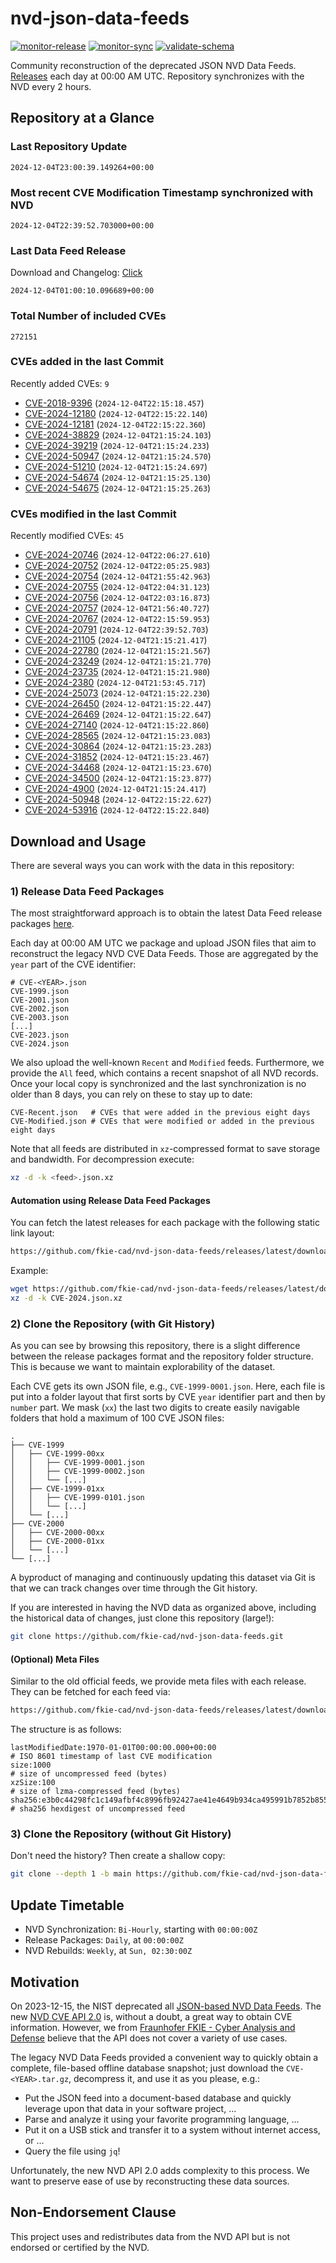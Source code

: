 # nvd-json-data-feeds

[![monitor-release](https://github.com/fkie-cad/nvd-json-data-feeds/actions/workflows/monitor_release.yml/badge.svg)](https://github.com/fkie-cad/nvd-json-data-feeds/actions/workflows/monitor_release.yml)
[![monitor-sync](https://github.com/fkie-cad/nvd-json-data-feeds/actions/workflows/monitor_sync.yml/badge.svg)](https://github.com/fkie-cad/nvd-json-data-feeds/actions/workflows/monitor_sync.yml)
[![validate-schema](https://github.com/fkie-cad/nvd-json-data-feeds/actions/workflows/validate_schema.yml/badge.svg)](https://github.com/fkie-cad/nvd-json-data-feeds/actions/workflows/validate_schema.yml)

Community reconstruction of the deprecated JSON NVD Data Feeds.
[Releases](https://github.com/fkie-cad/nvd-json-data-feeds/releases/latest) each day at 00:00 AM UTC.
Repository synchronizes with the NVD every 2 hours.

## Repository at a Glance

### Last Repository Update

```plain
2024-12-04T23:00:39.149264+00:00
```

### Most recent CVE Modification Timestamp synchronized with NVD

```plain
2024-12-04T22:39:52.703000+00:00
```

### Last Data Feed Release

Download and Changelog: [Click](https://github.com/fkie-cad/nvd-json-data-feeds/releases/latest)

```plain
2024-12-04T01:00:10.096689+00:00
```

### Total Number of included CVEs

```plain
272151
```

### CVEs added in the last Commit

Recently added CVEs: `9`

- [CVE-2018-9396](CVE-2018/CVE-2018-93xx/CVE-2018-9396.json) (`2024-12-04T22:15:18.457`)
- [CVE-2024-12180](CVE-2024/CVE-2024-121xx/CVE-2024-12180.json) (`2024-12-04T22:15:22.140`)
- [CVE-2024-12181](CVE-2024/CVE-2024-121xx/CVE-2024-12181.json) (`2024-12-04T22:15:22.360`)
- [CVE-2024-38829](CVE-2024/CVE-2024-388xx/CVE-2024-38829.json) (`2024-12-04T21:15:24.103`)
- [CVE-2024-39219](CVE-2024/CVE-2024-392xx/CVE-2024-39219.json) (`2024-12-04T21:15:24.233`)
- [CVE-2024-50947](CVE-2024/CVE-2024-509xx/CVE-2024-50947.json) (`2024-12-04T21:15:24.570`)
- [CVE-2024-51210](CVE-2024/CVE-2024-512xx/CVE-2024-51210.json) (`2024-12-04T21:15:24.697`)
- [CVE-2024-54674](CVE-2024/CVE-2024-546xx/CVE-2024-54674.json) (`2024-12-04T21:15:25.130`)
- [CVE-2024-54675](CVE-2024/CVE-2024-546xx/CVE-2024-54675.json) (`2024-12-04T21:15:25.263`)


### CVEs modified in the last Commit

Recently modified CVEs: `45`

- [CVE-2024-20746](CVE-2024/CVE-2024-207xx/CVE-2024-20746.json) (`2024-12-04T22:06:27.610`)
- [CVE-2024-20752](CVE-2024/CVE-2024-207xx/CVE-2024-20752.json) (`2024-12-04T22:05:25.983`)
- [CVE-2024-20754](CVE-2024/CVE-2024-207xx/CVE-2024-20754.json) (`2024-12-04T21:55:42.963`)
- [CVE-2024-20755](CVE-2024/CVE-2024-207xx/CVE-2024-20755.json) (`2024-12-04T22:04:31.123`)
- [CVE-2024-20756](CVE-2024/CVE-2024-207xx/CVE-2024-20756.json) (`2024-12-04T22:03:16.873`)
- [CVE-2024-20757](CVE-2024/CVE-2024-207xx/CVE-2024-20757.json) (`2024-12-04T21:56:40.727`)
- [CVE-2024-20767](CVE-2024/CVE-2024-207xx/CVE-2024-20767.json) (`2024-12-04T22:15:59.953`)
- [CVE-2024-20791](CVE-2024/CVE-2024-207xx/CVE-2024-20791.json) (`2024-12-04T22:39:52.703`)
- [CVE-2024-21105](CVE-2024/CVE-2024-211xx/CVE-2024-21105.json) (`2024-12-04T21:15:21.417`)
- [CVE-2024-22780](CVE-2024/CVE-2024-227xx/CVE-2024-22780.json) (`2024-12-04T21:15:21.567`)
- [CVE-2024-23249](CVE-2024/CVE-2024-232xx/CVE-2024-23249.json) (`2024-12-04T21:15:21.770`)
- [CVE-2024-23735](CVE-2024/CVE-2024-237xx/CVE-2024-23735.json) (`2024-12-04T21:15:21.980`)
- [CVE-2024-2380](CVE-2024/CVE-2024-23xx/CVE-2024-2380.json) (`2024-12-04T21:53:45.717`)
- [CVE-2024-25073](CVE-2024/CVE-2024-250xx/CVE-2024-25073.json) (`2024-12-04T21:15:22.230`)
- [CVE-2024-26450](CVE-2024/CVE-2024-264xx/CVE-2024-26450.json) (`2024-12-04T21:15:22.447`)
- [CVE-2024-26469](CVE-2024/CVE-2024-264xx/CVE-2024-26469.json) (`2024-12-04T21:15:22.647`)
- [CVE-2024-27140](CVE-2024/CVE-2024-271xx/CVE-2024-27140.json) (`2024-12-04T21:15:22.860`)
- [CVE-2024-28565](CVE-2024/CVE-2024-285xx/CVE-2024-28565.json) (`2024-12-04T21:15:23.083`)
- [CVE-2024-30864](CVE-2024/CVE-2024-308xx/CVE-2024-30864.json) (`2024-12-04T21:15:23.283`)
- [CVE-2024-31852](CVE-2024/CVE-2024-318xx/CVE-2024-31852.json) (`2024-12-04T21:15:23.467`)
- [CVE-2024-34468](CVE-2024/CVE-2024-344xx/CVE-2024-34468.json) (`2024-12-04T21:15:23.670`)
- [CVE-2024-34500](CVE-2024/CVE-2024-345xx/CVE-2024-34500.json) (`2024-12-04T21:15:23.877`)
- [CVE-2024-4900](CVE-2024/CVE-2024-49xx/CVE-2024-4900.json) (`2024-12-04T21:15:24.417`)
- [CVE-2024-50948](CVE-2024/CVE-2024-509xx/CVE-2024-50948.json) (`2024-12-04T22:15:22.627`)
- [CVE-2024-53916](CVE-2024/CVE-2024-539xx/CVE-2024-53916.json) (`2024-12-04T22:15:22.840`)


## Download and Usage

There are several ways you can work with the data in this repository:

### 1) Release Data Feed Packages

The most straightforward approach is to obtain the latest Data Feed release packages [here](https://github.com/fkie-cad/nvd-json-data-feeds/releases/latest).

Each day at 00:00 AM UTC we package and upload JSON files that aim to reconstruct the legacy NVD CVE Data Feeds.
Those are aggregated by the `year` part of the CVE identifier:

```
# CVE-<YEAR>.json
CVE-1999.json
CVE-2001.json
CVE-2002.json
CVE-2003.json
[...]
CVE-2023.json
CVE-2024.json
```

We also upload the well-known `Recent` and `Modified` feeds.
Furthermore, we provide the `All` feed, which contains a recent snapshot of all NVD records.
Once your local copy is synchronized and the last synchronization is no older than 8 days, you can rely on these to stay up to date:

```plain
CVE-Recent.json   # CVEs that were added in the previous eight days
CVE-Modified.json # CVEs that were modified or added in the previous eight days
```

Note that all feeds are distributed in `xz`-compressed format to save storage and bandwidth.
For decompression execute:

```sh
xz -d -k <feed>.json.xz
```

#### Automation using Release Data Feed Packages

You can fetch the latest releases for each package with the following static link layout:

```sh
https://github.com/fkie-cad/nvd-json-data-feeds/releases/latest/download/CVE-<YEAR>.json.xz
```

Example:

```sh
wget https://github.com/fkie-cad/nvd-json-data-feeds/releases/latest/download/CVE-2024.json.xz
xz -d -k CVE-2024.json.xz
```

### 2) Clone the Repository (with Git History)

As you can see by browsing this repository, there is a slight difference between the release packages format and the repository folder structure.
This is because we want to maintain explorability of the dataset.

Each CVE gets its own JSON file, e.g., `CVE-1999-0001.json`.
Here, each file is put into a folder layout that first sorts by CVE `year` identifier part and then by `number` part.
We mask (`xx`) the last two digits to create easily navigable folders that hold a maximum of 100 CVE JSON files:

```plain
.
├── CVE-1999
│   ├── CVE-1999-00xx
│   │   ├── CVE-1999-0001.json
│   │   ├── CVE-1999-0002.json
│   │   └── [...]
│   ├── CVE-1999-01xx
│   │   ├── CVE-1999-0101.json
│   │   └── [...]
│   └── [...]
├── CVE-2000
│   ├── CVE-2000-00xx
│   ├── CVE-2000-01xx
│   └── [...]
└── [...]
```

A byproduct of managing and continuously updating this dataset via Git is that we can track changes over time through the Git history.

If you are interested in having the NVD data as organized above, including the historical data of changes, just clone this repository (large!):

```sh
git clone https://github.com/fkie-cad/nvd-json-data-feeds.git
```

#### (Optional) Meta Files

Similar to the old official feeds, we provide meta files with each release. They can be fetched for each feed via:

```sh
https://github.com/fkie-cad/nvd-json-data-feeds/releases/latest/download/CVE-<YEAR>.meta
```

The structure is as follows:

```plain
lastModifiedDate:1970-01-01T00:00:00.000+00:00                          # ISO 8601 timestamp of last CVE modification
size:1000                                                               # size of uncompressed feed (bytes)
xzSize:100                                                              # size of lzma-compressed feed (bytes)
sha256:e3b0c44298fc1c149afbf4c8996fb92427ae41e4649b934ca495991b7852b855 # sha256 hexdigest of uncompressed feed
```

### 3) Clone the Repository (without Git History)

Don't need the history? Then create a shallow copy:

```sh
git clone --depth 1 -b main https://github.com/fkie-cad/nvd-json-data-feeds.git
```


## Update Timetable

* NVD Synchronization: `Bi-Hourly`, starting with `00:00:00Z`
* Release Packages: `Daily`, at `00:00:00Z`
* NVD Rebuilds: `Weekly`, at `Sun, 02:30:00Z`


## Motivation

On 2023-12-15, the NIST deprecated all [JSON-based NVD Data Feeds](https://nvd.nist.gov/vuln/data-feeds#divRetirementBanner-1).
The new [NVD CVE API 2.0](https://nvd.nist.gov/developers/vulnerabilities) is, without a doubt, a great way to obtain CVE information.
However, we from [Fraunhofer FKIE - Cyber Analysis and Defense](https://www.fkie.fraunhofer.de/en/departments/cad.html) believe that the API does not cover a variety of use cases.

The legacy NVD Data Feeds provided a convenient way to quickly obtain a complete, file-based offline database snapshot; just download the `CVE-<YEAR>.tar.gz`, decompress it, and use it as you please, e.g.:

- Put the JSON feed into a document-based database and quickly leverage upon that data in your software project, ...
- Parse and analyze it using your favorite programming language, ...
- Put it on a USB stick and transfer it to a system without internet access, or ...
- Query the file using `jq`!

Unfortunately, the new NVD API 2.0 adds complexity to this process.
We want to preserve ease of use by reconstructing these data sources.

## Non-Endorsement Clause

This project uses and redistributes data from the NVD API but is not endorsed or certified by the NVD.